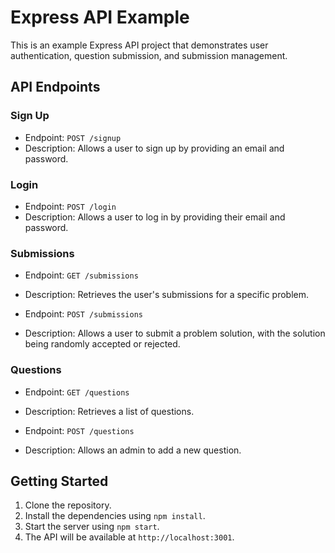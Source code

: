 # Express API Example

This is an example Express API project that demonstrates user authentication, question submission, and submission management.

## API Endpoints

### Sign Up

- Endpoint: `POST /signup`
- Description: Allows a user to sign up by providing an email and password.

### Login

- Endpoint: `POST /login`
- Description: Allows a user to log in by providing their email and password.

### Submissions

- Endpoint: `GET /submissions`
- Description: Retrieves the user's submissions for a specific problem.

- Endpoint: `POST /submissions`
- Description: Allows a user to submit a problem solution, with the solution being randomly accepted or rejected.

### Questions

- Endpoint: `GET /questions`
- Description: Retrieves a list of questions.

- Endpoint: `POST /questions`
- Description: Allows an admin to add a new question.

## Getting Started

1. Clone the repository.
2. Install the dependencies using `npm install`.
3. Start the server using `npm start`.
4. The API will be available at `http://localhost:3001`.
